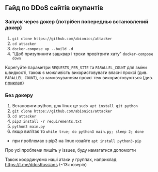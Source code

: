 ## Гайд по DDoS сайтів окупантів

### Запуск через докер (потрібен попередньо встановлений докер)
1) `git clone https://github.com/abionics/attacker`
2) `cd attacker`
3) `docker-compose up --build -d`
4) "Щоб призупинити зашквар і трохи провітрити хату" `docker-compose down`

Корегуйте параметри `REQUESTS_PER_SITE` та `PARALLEL_COUNT` для зміни швидкості,
також є можливість використовувати власні проксі (див. `PARALLEL_COUNT`),
за замовчуванням проксі теж використовуються (див. [приклад](http://46.4.63.238/api.php))

### Без докеру
1) Встановити python, для linux це `sudo apt install git python`
2) `git clone https://github.com/abionics/attacker`
3) `cd attacker`
4) `pip3 install -r requirements.txt`
5) `python3 main.py`
6) якщо вилітає то `while true; do python3 main.py; sleep 2; done`
* при проблемах з pip3 на linux юзайте `apt install python3-pip`

Про усі проблеми пишіть у issues, буду намагатися допомогти

Також координуємо наші атаки у группах, наприклад https://t.me/ddosRussians (~13к юзерів)
